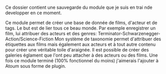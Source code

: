 Ce dossier contient une sauvegarde du module que je suis en trai nde developper en ce moment.

Ce module permet de créer une base de donnée de films, d'acteur et de tags.
Le but est de lier tous ce beau monde.
Par exemple enregistrer un film, lui attribuer des acteurs et des genres: Terminator-Schwarzenegger-Action/Science-Fiction
Mon système de taxonomie permet d'attribuer des étiquettes aux films mais également aux acteurs et à tout autre contenu pour créer une véritable toile d'araignée.
Il est possible de créer des galeries églament que l'ont peu attacher à des acteurs ou des films.
Une fois ce module terminé (100% fonctionnel du moins) j'aimerais l'ajouter à Atoum sous forme de plugin.